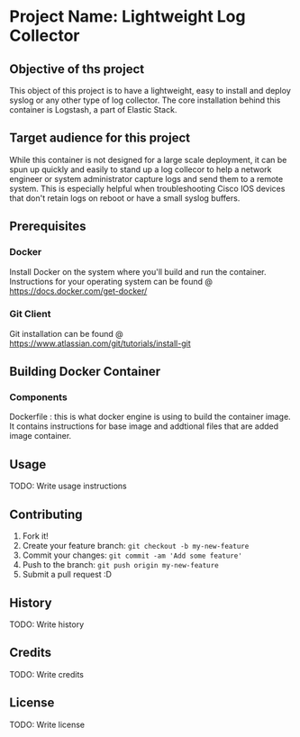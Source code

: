 # Project Name: Lightweight Log Collector

## Objective of ths project

This object of this project is to have a lightweight, easy to install and deploy syslog or any other type of log collector. The core installation behind this container is Logstash, a part of Elastic Stack. 

## Target audience for this project

While this container is not designed for a large scale deployment, it can be spun up quickly and easily to stand up a log collecor to help a network engineer or system administrator capture logs and send them to a remote system. This is especially helpful when troubleshooting Cisco IOS devices that don't retain logs on reboot or have a small syslog buffers.

## Prerequisites

### Docker
Install Docker on the system where you'll build and run the container. Instructions for your operating system can be found @ <https://docs.docker.com/get-docker/>

### Git Client
Git installation can be found @ <https://www.atlassian.com/git/tutorials/install-git>


## Building Docker Container

### Components
Dockerfile 
: this is what docker engine is using to build the container image. It contains instructions for base image and addtional files that are added image container.

## Usage

TODO: Write usage instructions

## Contributing

1. Fork it!
2. Create your feature branch: `git checkout -b my-new-feature`
3. Commit your changes: `git commit -am 'Add some feature'`
4. Push to the branch: `git push origin my-new-feature`
5. Submit a pull request :D

## History

TODO: Write history

## Credits

TODO: Write credits

## License

TODO: Write license